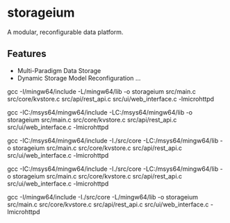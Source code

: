 # storageium

A modular, reconfigurable data platform.

## Features

- Multi-Paradigm Data Storage
- Dynamic Storage Model Reconfiguration
...

gcc -I/mingw64/include -L/mingw64/lib -o storageium src/main.c src/core/kvstore.c src/api/rest_api.c src/ui/web_interface.c -lmicrohttpd

gcc -IC:/msys64/mingw64/include -LC:/msys64/mingw64/lib -o storageium src/main.c src/core/kvstore.c src/api/rest_api.c src/ui/web_interface.c -lmicrohttpd

gcc -IC:/msys64/mingw64/include -I./src/core -LC:/msys64/mingw64/lib -o storageium src/main.c src/core/kvstore.c src/api/rest_api.c src/ui/web_interface.c -lmicrohttpd

gcc -IC:/msys64/mingw64/include -I./src/core -LC:/msys64/mingw64/lib -o storageium src/main.c src/core/kvstore.c src/api/rest_api.c src/ui/web_interface.c -lmicrohttpd

gcc -I/mingw64/include -I./src/core -L/mingw64/lib -o storageium src/main.c src/core/kvstore.c src/api/rest_api.c src/ui/web_interface.c -lmicrohttpd
